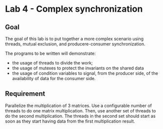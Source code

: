 # Lab 4 - Complex synchronization

## Goal
The goal of this lab is to put together a more complex scenario using threads, mutual exclusion, and producere-consumer synchronization.

The programs to be written will demonstrate:

* the usage of threads to divide the work;
* the usage of mutexes to protect the invariants on the shared data
* the usage of condition variables to signal, from the producer side, of the availability of data for the consumer side.

## Requirement
Parallelize the multiplication of 3 matrices. Use a configurable number of threads to do one matrix multiplication. Then, use another set of threads to do the second multiplication. The threads in the second set should start as soon as they start having data from the first multiplication result.
